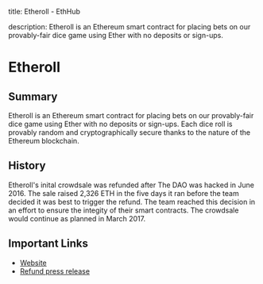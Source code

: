 title: Etheroll - EthHub

description: Etheroll is an Ethereum smart contract for placing bets on our provably-fair dice game using Ether with no deposits or sign-ups.

# Etheroll

## Summary

Etheroll is an Ethereum smart contract for placing bets on our provably-fair dice game using Ether with no deposits or sign-ups. Each dice roll is provably random and cryptographically secure thanks to the nature of the Ethereum blockchain.

## History

Etheroll's inital crowdsale was refunded after The DAO was hacked in June 2016. The sale raised 2,326 ETH in the five days it ran before the team decided it was best to trigger the refund. The team reached this decision in an effort to ensure the integity of their smart contracts. The crowdsale would continue as planned in March 2017.

## Important Links

* [Website](https://etheroll.com/)
* [Refund press release](https://etheroll.wordpress.com/2016/06/18/crowdsale-now-closed-eth-has-been-refunded/)

